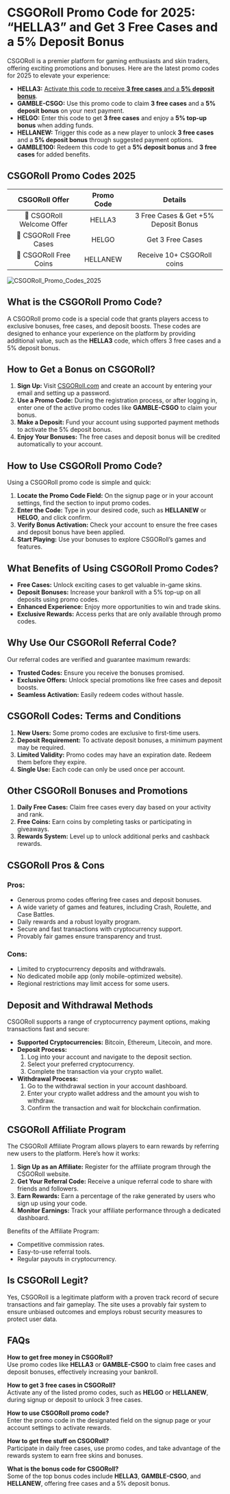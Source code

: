 # CSGORoll Promo Code for 2025: “HELLA3” and Get 3 Free Cases and a 5% Deposit Bonus

CSGORoll is a premier platform for gaming enthusiasts and skin traders, offering exciting promotions and bonuses. Here are the latest promo codes for 2025 to elevate your experience:

*   **HELLA3:** [Activate this code to receive **3 free cases** and a **5% deposit bonus**](https://csgoroll.gg/r/HELLA3).
*   **GAMBLE-CSGO:** Use this promo code to claim **3 free cases** and a **5% deposit bonus** on your next payment.
*   **HELGO:** Enter this code to get **3 free cases** and enjoy a **5% top-up bonus** when adding funds.
*   **HELLANEW:** Trigger this code as a new player to unlock **3 free cases** and a **5% deposit bonus** through suggested payment options.
*   **GAMBLE100:** Redeem this code to get a **5% deposit bonus** and **3 free cases** for added benefits.

## CSGORoll Promo Codes 2025
| CSGORoll Offer | Promo Code    | Details    |
| :---:   | :---: | :---: |
| 🎁 CSGORoll Welcome Offer | HELLA3   | 3 Free Cases & Get +5% Deposit Bonus   |
| 💸 CSGORoll Free Cases | HELGO   | Get 3 Free Cases   |
| 🤑 CSGORoll Free Coins | HELLANEW   | Receive 10+ CSGORoll coins   |

![CSGORoll_Promo_Codes_2025](https://github.com/user-attachments/assets/3c34934a-10f2-4047-9abc-69e72e3aef8f)

## What is the CSGORoll Promo Code?

A CSGORoll promo code is a special code that grants players access to exclusive bonuses, free cases, and deposit boosts. These codes are designed to enhance your experience on the platform by providing additional value, such as the **HELLA3** code, which offers 3 free cases and a 5% deposit bonus.

## How to Get a Bonus on CSGORoll?

1.  **Sign Up:** Visit [CSGORoll.com](https://csgoroll.gg/r/HELLA3) and create an account by entering your email and setting up a password.
2.  **Use a Promo Code:** During the registration process, or after logging in, enter one of the active promo codes like **GAMBLE-CSGO** to claim your bonus.
3.  **Make a Deposit:** Fund your account using supported payment methods to activate the 5% deposit bonus.
4.  **Enjoy Your Bonuses:** The free cases and deposit bonus will be credited automatically to your account.

## How to Use CSGORoll Promo Code?

Using a CSGORoll promo code is simple and quick:

1.  **Locate the Promo Code Field:** On the signup page or in your account settings, find the section to input promo codes.
2.  **Enter the Code:** Type in your desired code, such as **HELLANEW** or **HELGO**, and click confirm.
3.  **Verify Bonus Activation:** Check your account to ensure the free cases and deposit bonus have been applied.
4.  **Start Playing:** Use your bonuses to explore CSGORoll’s games and features.

## What Benefits of Using CSGORoll Promo Codes?

*   **Free Cases:** Unlock exciting cases to get valuable in-game skins.
*   **Deposit Bonuses:** Increase your bankroll with a 5% top-up on all deposits using promo codes.
*   **Enhanced Experience:** Enjoy more opportunities to win and trade skins.
*   **Exclusive Rewards:** Access perks that are only available through promo codes.

## Why Use Our CSGORoll Referral Code?

Our referral codes are verified and guarantee maximum rewards:

*   **Trusted Codes:** Ensure you receive the bonuses promised.
*   **Exclusive Offers:** Unlock special promotions like free cases and deposit boosts.
*   **Seamless Activation:** Easily redeem codes without hassle.

## CSGORoll Codes: Terms and Conditions

1.  **New Users:** Some promo codes are exclusive to first-time users.
2.  **Deposit Requirement:** To activate deposit bonuses, a minimum payment may be required.
3.  **Limited Validity:** Promo codes may have an expiration date. Redeem them before they expire.
4.  **Single Use:** Each code can only be used once per account.

## Other CSGORoll Bonuses and Promotions

1.  **Daily Free Cases:** Claim free cases every day based on your activity and rank.
2.  **Free Coins:** Earn coins by completing tasks or participating in giveaways.
3.  **Rewards System:** Level up to unlock additional perks and cashback rewards.

## CSGORoll Pros & Cons

### Pros:

*   Generous promo codes offering free cases and deposit bonuses.
*   A wide variety of games and features, including Crash, Roulette, and Case Battles.
*   Daily rewards and a robust loyalty program.
*   Secure and fast transactions with cryptocurrency support.
*   Provably fair games ensure transparency and trust.

### Cons:

*   Limited to cryptocurrency deposits and withdrawals.
*   No dedicated mobile app (only mobile-optimized website).
*   Regional restrictions may limit access for some users.

## Deposit and Withdrawal Methods

CSGORoll supports a range of cryptocurrency payment options, making transactions fast and secure:

*   **Supported Cryptocurrencies:** Bitcoin, Ethereum, Litecoin, and more.
*   **Deposit Process:**
    1.  Log into your account and navigate to the deposit section.
    2.  Select your preferred cryptocurrency.
    3.  Complete the transaction via your crypto wallet.
*   **Withdrawal Process:**
    1.  Go to the withdrawal section in your account dashboard.
    2.  Enter your crypto wallet address and the amount you wish to withdraw.
    3.  Confirm the transaction and wait for blockchain confirmation.

## CSGORoll Affiliate Program

The CSGORoll Affiliate Program allows players to earn rewards by referring new users to the platform. Here’s how it works:

1.  **Sign Up as an Affiliate:** Register for the affiliate program through the CSGORoll website.
2.  **Get Your Referral Code:** Receive a unique referral code to share with friends and followers.
3.  **Earn Rewards:** Earn a percentage of the rake generated by users who sign up using your code.
4.  **Monitor Earnings:** Track your affiliate performance through a dedicated dashboard.

Benefits of the Affiliate Program:

*   Competitive commission rates.
*   Easy-to-use referral tools.
*   Regular payouts in cryptocurrency.

## Is CSGORoll Legit?

Yes, CSGORoll is a legitimate platform with a proven track record of secure transactions and fair gameplay. The site uses a provably fair system to ensure unbiased outcomes and employs robust security measures to protect user data.

## FAQs

**How to get free money in CSGORoll?**  
Use promo codes like **HELLA3** or **GAMBLE-CSGO** to claim free cases and deposit bonuses, effectively increasing your bankroll.

**How to get 3 free cases in CSGORoll?**  
Activate any of the listed promo codes, such as **HELGO** or **HELLANEW**, during signup or deposit to unlock 3 free cases.

**How to use CSGORoll promo code?**  
Enter the promo code in the designated field on the signup page or your account settings to activate rewards.

**How to get free stuff on CSGORoll?**  
Participate in daily free cases, use promo codes, and take advantage of the rewards system to earn free skins and bonuses.

**What is the bonus code for CSGORoll?**  
Some of the top bonus codes include **HELLA3**, **GAMBLE-CSGO**, and **HELLANEW**, offering free cases and a 5% deposit bonus.
